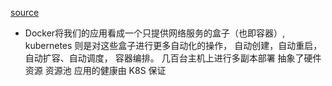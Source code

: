[source](https://juejin.im/post/5dddd15b6fb9a071576dbd7a)

- Docker将我们的应用看成一个只提供网络服务的盒子（也即容器）, 
  kubernetes 则是对这些盒子进行更多自动化的操作， 自动创建，自动重启， 自动扩容、自动调度， 容器编排。
  几百台主机上进行多副本部署 抽象了硬件资源 资源池 应用的健康由 K8S 保证
  